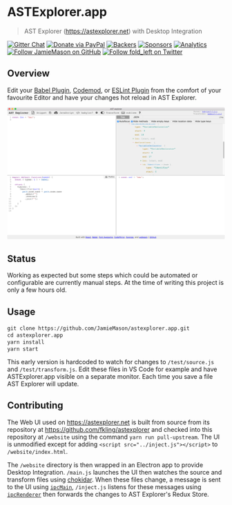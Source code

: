 # ASTExplorer.app

> AST Explorer (https://astexplorer.net) with Desktop Integration

[![Gitter Chat](https://badges.gitter.im/Join%20Chat.svg)](https://gitter.im/JamieMason/astexplorer)
[![Donate via PayPal](https://img.shields.io/badge/donate-paypal-blue.svg)](https://www.paypal.me/foldleft)
[![Backers](https://opencollective.com/fold_left/backers/badge.svg)](https://opencollective.com/fold_left#backer)
[![Sponsors](https://opencollective.com/fold_left/sponsors/badge.svg)](https://opencollective.com/fold_left#sponsors)
[![Analytics](https://ga-beacon.appspot.com/UA-45466560-5/astexplorer?flat&useReferer)](https://github.com/igrigorik/ga-beacon)
[![Follow JamieMason on GitHub](https://img.shields.io/github/followers/JamieMason.svg?style=social&label=Follow)](https://github.com/JamieMason)
[![Follow fold_left on Twitter](https://img.shields.io/twitter/follow/fold_left.svg?style=social&label=Follow)](https://twitter.com/fold_left)

## Overview

Edit your
[Babel Plugin](https://babeljs.io/docs/en/plugins/#plugin-development),
[Codemod](https://medium.com/@cpojer/effective-javascript-codemods-5a6686bb46fb),
or [ESLint Plugin](https://eslint.org/docs/developer-guide/working-with-plugins)
from the comfort of your favourite Editor and have your changes hot reload in
AST Explorer.

<center><img src="./static/screenshot.png"></center>

## Status

Working as expected but some steps which could be automated or configurable are
currently manual steps. At the time of writing this project is only a few hours
old.

## Usage

```
git clone https://github.com/JamieMason/astexplorer.app.git
cd astexplorer.app
yarn install
yarn start
```

This early version is hardcoded to watch for changes to `/test/source.js` and
`/test/transform.js`. Edit these files in VS Code for example and have
ASTExplorer.app visible on a separate monitor. Each time you save a file AST
Explorer will update.

## Contributing

The Web UI used on https://astexplorer.net is built from source from its
repository at https://github.com/fkling/astexplorer and checked into this
repository at `/website` using the command `yarn run pull-upstream`. The UI is
unmodified except for adding `<script src="../inject.js"></script>` to
`/website/index.html`.

The `/website` directory is then wrapped in an Electron app to provide Desktop
Integration. `/main.js` launches the UI then watches the source and transform
files using [chokidar](https://github.com/paulmillr/chokidar). When these files
change, a message is sent to the UI using
[`ipcMain`](https://electronjs.org/docs/api/ipc-main), `/inject.js` listens for
these messages using
[`ipcRenderer`](https://electronjs.org/docs/api/ipc-renderer) then forwards the
changes to AST Explorer's Redux Store.
